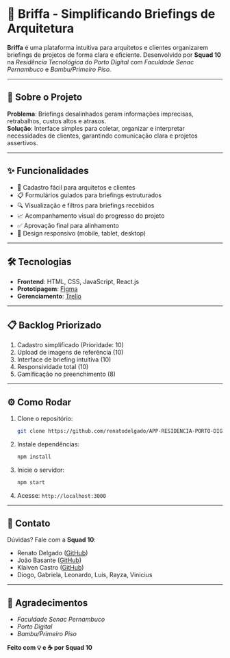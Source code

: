 # 🌿 Briffa - Simplificando Briefings de Arquitetura

**Briffa** é uma plataforma intuitiva para arquitetos e clientes organizarem briefings de projetos de forma clara e eficiente. Desenvolvido por **Squad 10** na *Residência Tecnológica* do *Porto Digital* com *Faculdade Senac Pernambuco* e *Bambu/Primeiro Piso*.

---

## 🚀 Sobre o Projeto

**Problema**: Briefings desalinhados geram informações imprecisas, retrabalhos, custos altos e atrasos.  
**Solução**: Interface simples para coletar, organizar e interpretar necessidades de clientes, garantindo comunicação clara e projetos assertivos.

---

## ✨ Funcionalidades

- 📝 Cadastro fácil para arquitetos e clientes
- 📋 Formulários guiados para briefings estruturados
- 🔍 Visualização e filtros para briefings recebidos
- 📈 Acompanhamento visual do progresso do projeto
- ✅ Aprovação final para alinhamento
- 📱 Design responsivo (mobile, tablet, desktop)

---

## 🛠️ Tecnologias

- **Frontend**: HTML, CSS, JavaScript, React.js
- **Prototipagem**: [Figma](https://www.figma.com/design/SEGzbZrd7LI5K7eaCC5Etu/Bambum-Ul-%7C-UX?node-id=0-1&t=wcmylf5kKhokMfDy-1)
- **Gerenciamento**: [Trello](https://trello.com/invite/b/67f738267719c0858e2fe5a6/ATTiff4da859ff6f0f67e73fedf53fc21cd033F5865A/bambu)

---

## 📋 Backlog Priorizado

1. Cadastro simplificado (Prioridade: 10)
2. Upload de imagens de referência (10)
3. Interface de briefing intuitiva (10)
4. Responsividade total (10)
5. Gamificação no preenchimento (8)

---

## ⚙️ Como Rodar

1. Clone o repositório:
   ```bash
   git clone https://github.com/renatodelgado/APP-RESIDENCIA-PORTO-DIGITAL.git
   ```
2. Instale dependências:
   ```bash
   npm install
   ```
3. Inicie o servidor:
   ```bash
   npm start
   ```
4. Acesse: `http://localhost:3000`

---

## 📧 Contato

Dúvidas? Fale com a **Squad 10**:  
- Renato Delgado ([GitHub](https://github.com/renatodelgado))  
- João Basante ([GitHub](https://github.com/j4ozin))
- Klaiven Castro ([GitHub](https://github.com/klaiven))
- Diogo, Gabriela, Leonardo, Luis, Rayza, Vinicius

---

## 🎉 Agradecimentos

- *Faculdade Senac Pernambuco*  
- *Porto Digital*  
- *Bambu/Primeiro Piso*

**Feito com 💡 e ☕ por Squad 10**